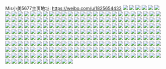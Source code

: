 Mis小美5677主页地址: https://weibo.com/u/1825654433 
![](https://wx4.sinaimg.cn/mw2000/6cd146a1ly1h9jhywfuhtj20u00wigpi.jpg) 
![](https://wx4.sinaimg.cn/mw2000/6cd146a1ly1h98xv15p0aj20u012q43i.jpg) 
![](https://wx4.sinaimg.cn/mw2000/6cd146a1ly1h98xu6oz2uj20u0140wj5.jpg) 
![](https://wx4.sinaimg.cn/mw2000/6cd146a1ly1h979dcrc5nj20u013z0vj.jpg) 
![](https://wx4.sinaimg.cn/mw2000/6cd146a1ly1h91j2r6wf6j20u01407ac.jpg) 
![](https://wx4.sinaimg.cn/mw2000/6cd146a1ly1h91j2rk11uj20u0140aei.jpg) 
![](https://wx4.sinaimg.cn/mw2000/6cd146a1ly1h8wuc5chsrj21400u0466.jpg) 
![](https://wx4.sinaimg.cn/mw2000/6cd146a1ly1h8s9b5sgbkj21401hcgzd.jpg) 
![](https://wx4.sinaimg.cn/mw2000/6cd146a1ly1h8nierg2tjj21pv296hdt.jpg) 
![](https://wx4.sinaimg.cn/mw2000/6cd146a1ly1h8nietgfcqj234527enpe.jpg) 
![](https://wx4.sinaimg.cn/mw2000/6cd146a1ly1h8l384ihstj20u0140gon.jpg) 
![](https://wx4.sinaimg.cn/mw2000/6cd146a1ly1h86q5ncnb3j216o1kwdsc.jpg) 
![](https://wx4.sinaimg.cn/mw2000/6cd146a1ly1h7xqedra9vj20u013zaf4.jpg) 
![](https://wx4.sinaimg.cn/mw2000/6cd146a1ly1h7xqee8itnj20u00xnn1i.jpg) 
![](https://wx4.sinaimg.cn/mw2000/6cd146a1ly1h7imd8sj35j22eo2eob2b.jpg) 
![](https://wx4.sinaimg.cn/mw2000/6cd146a1ly1h7imda7igxj22dc32hhdu.jpg) 
![](https://wx4.sinaimg.cn/mw2000/6cd146a1ly1h71kt8tjxrj20u013yjxc.jpg) 
![](https://wx4.sinaimg.cn/mw2000/6cd146a1ly1h6z0krj70jj20u00s6n43.jpg) 
![](https://wx4.sinaimg.cn/mw2000/6cd146a1ly1h6q7fpyzeoj20ou0ztgpa.jpg) 
![](https://wx4.sinaimg.cn/mw2000/6cd146a1ly1h6q7fra2tfj24682u8k6c.jpg) 
![](https://wx4.sinaimg.cn/mw2000/6cd146a1ly1h6e52o33msj20zk1mqae0.jpg) 
![](https://wx4.sinaimg.cn/mw2000/6cd146a1ly1h68ahodrogj21mo26877m.jpg) 
![](https://wx4.sinaimg.cn/mw2000/6cd146a1ly1h60v4qgjf3j21ko1siwye.jpg) 
![](https://wx4.sinaimg.cn/mw2000/6cd146a1ly1h5ycizqvvmj21830u0jub.jpg) 
![](https://wx4.sinaimg.cn/mw2000/6cd146a1ly1h5hnni0wpkj22dc35s1ky.jpg) 
![](https://wx4.sinaimg.cn/mw2000/6cd146a1ly1h51h71fd3bj20ui0u0n1n.jpg) 
![](https://wx4.sinaimg.cn/mw2000/6cd146a1ly1h4v7jqaunfj21o0280kjl.jpg) 
![](https://wx4.sinaimg.cn/mw2000/6cd146a1ly1h4tlyhy5duj22c0340u0x.jpg) 
![](https://wx4.sinaimg.cn/mw2000/6cd146a1ly1h4sya4teorj22dc35snpf.jpg) 
![](https://wx4.sinaimg.cn/mw2000/6cd146a1ly1h4hd7pevlnj20w017vn75.jpg) 
![](https://wx4.sinaimg.cn/mw2000/6cd146a1ly1h4cn7eqp99j22dc35s4qp.jpg) 
![](https://wx4.sinaimg.cn/mw2000/6cd146a1ly1h44nn7pghqj20zg1bagos.jpg) 
![](https://wx4.sinaimg.cn/mw2000/6cd146a1gy1h422hxwvnfj20u0140gsy.jpg) 
![](https://wx4.sinaimg.cn/mw2000/6cd146a1ly1h3t6g4wct3j20w01u0aog.jpg) 
![](https://wx4.sinaimg.cn/mw2000/6cd146a1ly1h3dboui265j20dw0op78z.jpg) 
![](https://wx4.sinaimg.cn/mw2000/6cd146a1ly1h343g7k2snj21mo268e81.jpg) 
![](https://wx4.sinaimg.cn/mw2000/6cd146a1ly1h307206791j22u8468b2c.jpg) 
![](https://wx4.sinaimg.cn/mw2000/6cd146a1ly1h30721afdxj22dc35s4qr.jpg) 
![](https://wx4.sinaimg.cn/mw2000/6cd146a1ly1h2s3mnnli7j215k1e5gxn.jpg) 
![](https://wx4.sinaimg.cn/mw2000/6cd146a1ly1h2ptknm8cij22dc35sb2c.jpg) 
![](https://wx4.sinaimg.cn/mw2000/6cd146a1ly1h2d6v8r1qgj22dc35sb2b.jpg) 
![](https://wx4.sinaimg.cn/mw2000/6cd146a1ly1h1wx9bh9hlj235s2dcb2b.jpg) 
![](https://wx4.sinaimg.cn/mw2000/6cd146a1ly1h1wx9aaqmgj24682u8b2c.jpg) 
![](https://wx4.sinaimg.cn/mw2000/6cd146a1ly1h1okozkpxvj21pi2a0qv5.jpg) 
![](https://wx4.sinaimg.cn/mw2000/6cd146a1ly1h18lc56v61j20pc1hcjxt.jpg) 
![](https://wx4.sinaimg.cn/mw2000/6cd146a1ly1h0in41kt1aj235s2dcx6p.jpg) 
![](https://wx4.sinaimg.cn/mw2000/6cd146a1ly1gyocj9wmshj21o0280e81.jpg) 
![](https://wx4.sinaimg.cn/mw2000/6cd146a1ly1gy4jnuvj3sj20no0vk0uz.jpg) 
![](https://wx4.sinaimg.cn/mw2000/6cd146a1ly1gy4jnvsizpj20v91vo188.jpg) 
![](https://wx4.sinaimg.cn/mw2000/6cd146a1ly1gy4jnw35mej20vc15s7k7.jpg) 
![](https://wx4.sinaimg.cn/mw2000/6cd146a1ly1gy4jnumpe7j20vc15sdux.jpg) 
![](https://wx4.sinaimg.cn/mw2000/6cd146a1ly1gx862a7sp4j22c03404qp.jpg) 
![](https://wx4.sinaimg.cn/mw2000/6cd146a1ly1gwqvop72huj20wi1yc4qp.jpg) 
![](https://wx4.sinaimg.cn/mw2000/6cd146a1ly1gwjxcdoputj20tu13uak5.jpg) 
![](https://wx4.sinaimg.cn/mw2000/6cd146a1ly1gvxvm3up33j20zk16sdw3.jpg) 
![](https://wx4.sinaimg.cn/mw2000/6cd146a1ly1gvvrexbo7wj213u1aq1kx.jpg) 
![](https://wx4.sinaimg.cn/mw2000/001Zyg7fly1gvilckg8zxj60vc15swr302.jpg) 
![](https://wx4.sinaimg.cn/mw2000/001Zyg7fly1gvapx3rqj2j60zo1b0qf102.jpg) 
![](https://wx4.sinaimg.cn/mw2000/001Zyg7fly1gv5u2z49cwj61hc0u0n4j02.jpg) 
![](https://wx4.sinaimg.cn/mw2000/001Zyg7fly1guq4n6n0t6j60u00u0wi102.jpg) 
![](https://wx4.sinaimg.cn/mw2000/001Zyg7fly1gu3sbh5kz8j60vc15s49c02.jpg) 
![](https://wx4.sinaimg.cn/mw2000/6cd146a1ly1gtcvp7tayaj22c03404qq.jpg) 
![](https://wx4.sinaimg.cn/mw2000/6cd146a1ly1gsyc48981bj20u0140grw.jpg) 
![](https://wx4.sinaimg.cn/mw2000/6cd146a1ly1gssik26v1oj20ug0tw108.jpg) 
![](https://wx4.sinaimg.cn/mw2000/6cd146a1ly1grpcjro2ouj20u0140k1d.jpg) 
![](https://wx4.sinaimg.cn/mw2000/6cd146a1ly1gr7s35ehw9j20u0140n0s.jpg) 
![](https://wx4.sinaimg.cn/mw2000/6cd146a1ly1gr7s353m6kj21400u07d4.jpg) 
![](https://wx4.sinaimg.cn/mw2000/6cd146a1ly1gr7s361agnj20u0140qha.jpg) 
![](https://wx4.sinaimg.cn/mw2000/6cd146a1ly1gr7s36b4pyj20u00u0gq8.jpg) 
![](https://wx4.sinaimg.cn/mw2000/6cd146a1ly1gr7s11bfz2j20u0140thn.jpg) 
![](https://wx4.sinaimg.cn/mw2000/6cd146a1ly1gr5r0ysvupj20m80gs75l.jpg) 
![](https://wx4.sinaimg.cn/mw2000/6cd146a1ly1gqwhefeh90j20o10f5mzq.jpg) 
![](https://wx4.sinaimg.cn/mw2000/6cd146a1ly1gpidcf6nt9j20u0140n9c.jpg) 
![](https://wx4.sinaimg.cn/mw2000/6cd146a1ly1gpidcfvclfj20u0140qc6.jpg) 
![](https://wx4.sinaimg.cn/mw2000/6cd146a1ly1gpidcdq5ijj20xu0tu452.jpg) 
![](https://wx4.sinaimg.cn/mw2000/6cd146a1ly1gpidcgo52tj20u0140k8d.jpg) 
![](https://wx4.sinaimg.cn/mw2000/6cd146a1ly1gpiddp7kt4j20u0140aji.jpg) 
![](https://wx4.sinaimg.cn/mw2000/6cd146a1ly1gpbmm9ukqmj20u0140e2q.jpg) 
![](https://wx4.sinaimg.cn/mw2000/6cd146a1ly1gpbmm4kp7kj20u0140nbu.jpg) 
![](https://wx4.sinaimg.cn/mw2000/6cd146a1ly1gp4u31b99sj20u00mjn2x.jpg) 
![](https://wx4.sinaimg.cn/mw2000/6cd146a1ly1goz079qb4cj22c0340u0x.jpg) 
![](https://wx4.sinaimg.cn/mw2000/6cd146a1ly1go2jvz8btzj20hs0qoq58.jpg) 
![](https://wx4.sinaimg.cn/mw2000/6cd146a1ly1gnui4vj9p1j20u0141wjo.jpg) 
![](https://wx4.sinaimg.cn/mw2000/6cd146a1ly1gnk3es7cn2j20vc15s4dn.jpg) 
![](https://wx4.sinaimg.cn/mw2000/6cd146a1ly1gn8jxn3d78j20u010k0vj.jpg) 
![](https://wx4.sinaimg.cn/mw2000/6cd146a1ly1gn8jxmycaaj20u013jn0n.jpg) 
![](https://wx4.sinaimg.cn/mw2000/6cd146a1ly1gn8jxn8nf9j20vc15sh6g.jpg) 
![](https://wx4.sinaimg.cn/mw2000/6cd146a1ly1gn1jsr0716j23403401l1.jpg) 
![](https://wx4.sinaimg.cn/mw2000/6cd146a1ly1gmsh1o52c9j23402c0npd.jpg) 
![](https://wx4.sinaimg.cn/mw2000/6cd146a1ly1gmnoo35xotj22c0340e82.jpg) 
![](https://wx4.sinaimg.cn/mw2000/6cd146a1ly1gm88ptvjhij20vc15sh13.jpg) 
![](https://wx4.sinaimg.cn/mw2000/6cd146a1ly1gm0e7lmgscj20u01404bp.jpg) 
![](https://wx4.sinaimg.cn/mw2000/6cd146a1ly1glsheleshaj22yo4g0x6u.jpg) 
![](https://wx4.sinaimg.cn/mw2000/6cd146a1ly1glqa78igm8j20u0140n4u.jpg) 
![](https://wx4.sinaimg.cn/mw2000/6cd146a1ly1gkttb1rcblj20u0140n87.jpg) 
![](https://wx4.sinaimg.cn/mw2000/6cd146a1gy1gkm818937yj21400u046v.jpg) 
![](https://wx4.sinaimg.cn/mw2000/6cd146a1ly1gk0lxgouioj215s0vcttd.jpg) 
![](https://wx4.sinaimg.cn/mw2000/6cd146a1ly1gk0lxh2cu7j215s0vckdl.jpg) 
![](https://wx4.sinaimg.cn/mw2000/6cd146a1ly1gk0lxhbo5gj20vc15snl0.jpg) 
![](https://wx4.sinaimg.cn/mw2000/6cd146a1ly1gjszrv5w5pj20ui0u0djx.jpg) 
![](https://wx4.sinaimg.cn/mw2000/6cd146a1ly1gjpdkhdn0jj20u013cgsw.jpg) 
![](https://wx4.sinaimg.cn/mw2000/6cd146a1ly1gjaeyqh9r7j20u0140u0x.jpg) 
![](https://wx4.sinaimg.cn/mw2000/6cd146a1ly1gj6vdlakk1j20m80xc470.jpg) 
![](https://wx4.sinaimg.cn/mw2000/6cd146a1ly1giytnuzm1sj20vc15sdzr.jpg) 
![](https://wx4.sinaimg.cn/mw2000/6cd146a1ly1gioj6ti7acj22c0340npd.jpg) 
![](https://wx4.sinaimg.cn/mw2000/6cd146a1ly1ghrzyh0r74j22c0340u0z.jpg) 
![](https://wx4.sinaimg.cn/mw2000/6cd146a1ly1ghqug1l0l4j20yi0y6qah.jpg) 
![](https://wx4.sinaimg.cn/mw2000/6cd146a1ly1ggylt32br2j20u0140aj4.jpg) 
![](https://wx4.sinaimg.cn/mw2000/6cd146a1ly1gg1jxv3683j22c0340x6q.jpg) 
![](https://wx4.sinaimg.cn/mw2000/6cd146a1ly1gfws16ihgmj215s0vch2g.jpg) 
![](https://wx4.sinaimg.cn/mw2000/6cd146a1gy1gfiejqsjpnj213v1jp7io.jpg) 
![](https://wx4.sinaimg.cn/mw2000/6cd146a1ly1gf46u9p97tj20vc0vcng0.jpg) 
![](https://wx4.sinaimg.cn/mw2000/6cd146a1ly1gezl3y1hsij20u00u079x.jpg) 
![](https://wx4.sinaimg.cn/mw2000/6cd146a1ly1geq2w9viawj20pc13s13h.jpg) 
![](https://wx4.sinaimg.cn/mw2000/6cd146a1ly1gepd9u1k38j20u00u0n31.jpg) 
![](https://wx4.sinaimg.cn/mw2000/6cd146a1ly1gecaay7epkj20vc0zc180.jpg) 
![](https://wx4.sinaimg.cn/mw2000/6cd146a1ly1ge22135ye8j20vc15s162.jpg) 
![](https://wx4.sinaimg.cn/mw2000/6cd146a1ly1gd7v9qx676j22c03401l0.jpg) 
![](https://wx4.sinaimg.cn/mw2000/6cd146a1ly1gcaqvo9rs2j20yi16qgui.jpg) 
![](https://wx4.sinaimg.cn/mw2000/6cd146a1ly1gc0zqpieawj20f00prdre.jpg) 
![](https://wx4.sinaimg.cn/mw2000/6cd146a1ly1gbkt79txu0j20vc15sahh.jpg) 
![](https://wx4.sinaimg.cn/mw2000/6cd146a1ly1gbkt7a4lcdj20vc15stjy.jpg) 
![](https://wx4.sinaimg.cn/mw2000/6cd146a1ly1gbhxv8rh0aj20vc15sna9.jpg) 
![](https://wx4.sinaimg.cn/mw2000/6cd146a1ly1gba8ppm6c4j20vc15sn6l.jpg) 
![](https://wx4.sinaimg.cn/mw2000/6cd146a1ly1gb8auay0d3j20qo0qon0r.jpg) 
![](https://wx4.sinaimg.cn/mw2000/6cd146a1ly1gb8aualnmgj20vc15s7vj.jpg) 
![](https://wx4.sinaimg.cn/mw2000/6cd146a1ly1gaugx0zjmsj20vc15sdyd.jpg) 
![](https://wx4.sinaimg.cn/mw2000/6cd146a1ly1gaogjgtb3cj21mc25s4e4.jpg) 
![](https://wx4.sinaimg.cn/mw2000/6cd146a1ly1gagg7bxp6dj20om1hc4qp.jpg) 
![](https://wx4.sinaimg.cn/mw2000/6cd146a1ly1g9ylpo4vyhj20u0140wi3.jpg) 
![](https://wx4.sinaimg.cn/mw2000/6cd146a1ly1g9ylpoobo8j20u0140tdr.jpg) 
![](https://wx4.sinaimg.cn/mw2000/6cd146a1ly1g9huc5umbqj21a01a0nhc.jpg) 
![](https://wx4.sinaimg.cn/mw2000/6cd146a1ly1g98kzgqu6tj20og1hce3z.jpg) 
![](https://wx4.sinaimg.cn/mw2000/6cd146a1ly1g98l03uwu5j2190190qv5.jpg) 
![](https://wx4.sinaimg.cn/mw2000/6cd146a1ly1g8x110473tj21901o0e82.jpg) 
![](https://wx4.sinaimg.cn/mw2000/6cd146a1ly1g8pjxm67obj20u00u00y2.jpg) 
![](https://wx4.sinaimg.cn/mw2000/6cd146a1ly1g8oe9deugij22402tchdt.jpg) 
![](https://wx4.sinaimg.cn/mw2000/6cd146a1ly1g88dnwzv32j21901o04qq.jpg) 
![](https://wx4.sinaimg.cn/mw2000/6cd146a1ly1g7x11ewnmtj20u00u0tcp.jpg) 
![](https://wx4.sinaimg.cn/mw2000/6cd146a1ly1g7b1t3aen6j20og1hc1kx.jpg) 
![](https://wx4.sinaimg.cn/mw2000/6cd146a1ly1g6yzeryah8j20u00ov452.jpg) 
![](https://wx4.sinaimg.cn/mw2000/6cd146a1ly1g6yzes8k75j20u00tnqd3.jpg) 
![](https://wx4.sinaimg.cn/mw2000/6cd146a1ly1g6yzeseh96j20u00p77dj.jpg) 
![](https://wx4.sinaimg.cn/mw2000/6cd146a1ly1g6yzesmo59j20u00pu43h.jpg) 
![](https://wx4.sinaimg.cn/mw2000/6cd146a1ly1g6yzest5nuj20u00on7a9.jpg) 
![](https://wx4.sinaimg.cn/mw2000/6cd146a1ly1g6yzet144bj20u00pr0xs.jpg) 
![](https://wx4.sinaimg.cn/mw2000/6cd146a1ly1g6yzet6r92j20u00q2gro.jpg) 
![](https://wx4.sinaimg.cn/mw2000/6cd146a1ly1g6yzetcihrj20u00q8diw.jpg) 
![](https://wx4.sinaimg.cn/mw2000/6cd146a1ly1g6yzgt46xpj20m00m8n03.jpg) 
![](https://wx4.sinaimg.cn/mw2000/6cd146a1ly1g6lkx6utmuj20qo0qo416.jpg) 
![](https://wx4.sinaimg.cn/mw2000/6cd146a1ly1g6f7w97mupj20u017radm.jpg) 
![](https://wx4.sinaimg.cn/mw2000/6cd146a1ly1g5v2ca6ck8j20u0140nck.jpg) 
![](https://wx4.sinaimg.cn/mw2000/6cd146a1ly1g5u0u5tp2kj20u00u0al4.jpg) 
![](https://wx4.sinaimg.cn/mw2000/6cd146a1ly1g5jf59zub2j20u01hc44o.jpg) 
![](https://wx4.sinaimg.cn/mw2000/6cd146a1ly1g5cl8uzpggj20pc1hc7wh.jpg) 
![](https://wx4.sinaimg.cn/mw2000/6cd146a1ly1g53y7lxl0kj22402tchdt.jpg) 
![](https://wx4.sinaimg.cn/mw2000/6cd146a1ly1g50qnuyw6qj20u0140dkl.jpg) 
![](https://wx4.sinaimg.cn/mw2000/6cd146a1ly1g50qnvgo60j20u01400vw.jpg) 
![](https://wx4.sinaimg.cn/mw2000/6cd146a1ly1g50qnvz9yqj20u01400wu.jpg) 
![](https://wx4.sinaimg.cn/mw2000/6cd146a1ly1g4ztk90e5lj21400u0gpe.jpg) 
![](https://wx4.sinaimg.cn/mw2000/6cd146a1ly1g3in2knfjxj20u00u0tbo.jpg) 
![](https://wx4.sinaimg.cn/mw2000/6cd146a1ly1g2x9gt1sk3j20mg0tuwgh.jpg) 
![](https://wx4.sinaimg.cn/mw2000/6cd146a1ly1g2vlk7hewhj20u0140dmq.jpg) 
![](https://wx4.sinaimg.cn/mw2000/6cd146a1ly1g2t9x5icn5j20u0140dwm.jpg) 
![](https://wx4.sinaimg.cn/mw2000/6cd146a1ly1g2hqk0m8hqj20u01t0wx2.jpg) 
![](https://wx4.sinaimg.cn/mw2000/6cd146a1ly1g24qlvidwuj21400u0wn8.jpg) 
![](https://wx4.sinaimg.cn/mw2000/6cd146a1ly1g1tdjns3wej20du0d0wgl.jpg) 
![](https://wx4.sinaimg.cn/mw2000/6cd146a1ly1g1nng1x3atj217j2m84qp.jpg) 
![](https://wx4.sinaimg.cn/mw2000/6cd146a1ly1g1fkwdmwrsj20u01swnit.jpg) 
![](https://wx4.sinaimg.cn/mw2000/6cd146a1ly1g0kz58t7ndj20k00qogt2.jpg) 
![](https://wx4.sinaimg.cn/mw2000/6cd146a1gy1fzy7u3uicjj215o0rsqai.jpg) 
![](https://wx4.sinaimg.cn/mw2000/6cd146a1gy1fzy7u4iuz2j20rs0rs0zs.jpg) 
![](https://wx4.sinaimg.cn/mw2000/6cd146a1gy1fzy7u2z8x2j20u0140gz5.jpg) 
![](https://wx4.sinaimg.cn/mw2000/6cd146a1gy1fzwq6hzj23j20u00u0dnu.jpg) 
![](https://wx4.sinaimg.cn/mw2000/6cd146a1gy1fzwq6inz1gj20u01407en.jpg) 
![](https://wx4.sinaimg.cn/mw2000/6cd146a1gy1fzwq6j526aj20u0140dlu.jpg) 
![](https://wx4.sinaimg.cn/mw2000/6cd146a1gy1fzwq6gy4mvj21400u0dna.jpg) 
![](https://wx4.sinaimg.cn/mw2000/6cd146a1gy1fzwq6jilqwj20gf0zkgrk.jpg) 
![](https://wx4.sinaimg.cn/mw2000/6cd146a1gy1fzwq6jskykj20u00xwq7z.jpg) 
![](https://wx4.sinaimg.cn/mw2000/6cd146a1gy1fzwq6k7vuej20u01swdp1.jpg) 
![](https://wx4.sinaimg.cn/mw2000/6cd146a1gy1fzwq7f3u26j20u01400yp.jpg) 
![](https://wx4.sinaimg.cn/mw2000/6cd146a1ly1fys6846oz0j20gf0zkq8w.jpg) 
![](https://wx4.sinaimg.cn/mw2000/6cd146a1ly1fys685mq5oj20u01hctfq.jpg) 
![](https://wx4.sinaimg.cn/mw2000/6cd146a1ly1fys6876y2ej20u01swdp1.jpg) 
![](https://wx4.sinaimg.cn/mw2000/6cd146a1ly1fxse4cs7vzj20rs0yqjxk.jpg) 
![](https://wx4.sinaimg.cn/mw2000/6cd146a1ly1fxse4d30x7j20rs0yqahl.jpg) 
![](https://wx4.sinaimg.cn/mw2000/6cd146a1ly1fxse4db2szj20rs0yqafc.jpg) 
![](https://wx4.sinaimg.cn/mw2000/6cd146a1ly1fx95gtf2hnj20qo0zkwiq.jpg) 
![](https://wx4.sinaimg.cn/mw2000/6cd146a1ly1fwzvlw73mtj20yi0yi1kx.jpg) 
![](https://wx4.sinaimg.cn/mw2000/6cd146a1ly1fwyyipux2kj20hs0homzl.jpg) 
![](https://wx4.sinaimg.cn/mw2000/6cd146a1ly1fwwhbpvqrdj20no0vkdkm.jpg) 
![](https://wx4.sinaimg.cn/mw2000/6cd146a1ly1fwvb2ap1a7j21hc0u04qr.jpg) 
![](https://wx4.sinaimg.cn/mw2000/6cd146a1ly1fwrrwbz926j20qo0zkdpd.jpg) 
![](https://wx4.sinaimg.cn/mw2000/6cd146a1ly1fwrrwdrcipj20qo0zk4bl.jpg) 
![](https://wx4.sinaimg.cn/mw2000/6cd146a1ly1fwrrwfb60kj20qo0zkwpy.jpg) 
![](https://wx4.sinaimg.cn/mw2000/6cd146a1ly1fwrrwg3hluj20gg0zktfw.jpg) 
![](https://wx4.sinaimg.cn/mw2000/6cd146a1ly1fwrrwgst1ij20gg0zktft.jpg) 
![](https://wx4.sinaimg.cn/mw2000/6cd146a1ly1fwq7mvs69dj20qo0qon3f.jpg) 
![](https://wx4.sinaimg.cn/mw2000/6cd146a1ly1fwleqd91h3j20qo0qogsb.jpg) 
![](https://wx4.sinaimg.cn/mw2000/6cd146a1ly1fwi8i5iq0dj22c0340b2a.jpg) 
![](https://wx4.sinaimg.cn/mw2000/6cd146a1gy1fv3owm5n4fj20v81vku0y.jpg) 
![](https://wx4.sinaimg.cn/mw2000/6cd146a1gy1fuom9p8gayj20jg0px46z.jpg) 
![](https://wx4.sinaimg.cn/mw2000/6cd146a1ly1ftaw7u8dhnj20qo1bfjzw.jpg) 
![](https://wx4.sinaimg.cn/mw2000/6cd146a1gy1fsufyhevnsj20v81jku0x.jpg) 
![](https://wx4.sinaimg.cn/mw2000/6cd146a1ly1fskem07yomj20qo0qote3.jpg) 
![](https://wx4.sinaimg.cn/mw2000/6cd146a1gy1fsh04mkjk4j20j60y20v7.jpg) 
![](https://wx4.sinaimg.cn/mw2000/6cd146a1gy1fsfanw7vhjj20tm0tmtss.jpg) 
![](https://wx4.sinaimg.cn/mw2000/6cd146a1gy1fsa3xecj17j21o02yo4qq.jpg) 
![](https://wx4.sinaimg.cn/mw2000/6cd146a1ly1frxb87lmtgj20qo1bftg0.jpg) 
![](https://wx4.sinaimg.cn/mw2000/6cd146a1gy1frnxft978gj20rs15ob29.jpg) 
![](https://wx4.sinaimg.cn/mw2000/6cd146a1gy1frew6tfmurj20rs15o0x3.jpg) 
![](https://wx4.sinaimg.cn/mw2000/6cd146a1ly1fr1hfumishj21400u0gum.jpg) 
![](https://wx4.sinaimg.cn/mw2000/6cd146a1ly1fqlqxyi4jmj20qo0qodn1.jpg) 
![](https://wx4.sinaimg.cn/mw2000/6cd146a1ly1fqcg63hbv9j20qo1ltk2z.jpg) 
![](https://wx4.sinaimg.cn/mw2000/6cd146a1ly1fq87c3v7ffj20qo0qotel.jpg) 
![](https://wx4.sinaimg.cn/mw2000/6cd146a1ly1fq3hpz3fhwj20qo1lrjzq.jpg) 
![](https://wx4.sinaimg.cn/mw2000/6cd146a1ly1fowm6utj6mj20qo0qon66.jpg) 
